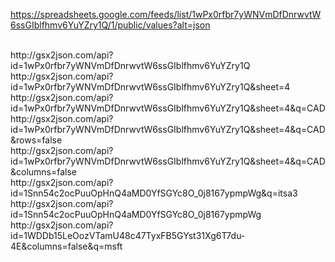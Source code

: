https://spreadsheets.google.com/feeds/list/1wPx0rfbr7yWNVmDfDnrwvtW6ssGIblfhmv6YuYZry1Q/1/public/values?alt=json


<br>
http://gsx2json.com/api?id=1wPx0rfbr7yWNVmDfDnrwvtW6ssGIblfhmv6YuYZry1Q

<br>
http://gsx2json.com/api?id=1wPx0rfbr7yWNVmDfDnrwvtW6ssGIblfhmv6YuYZry1Q&sheet=4

<BR>
http://gsx2json.com/api?id=1wPx0rfbr7yWNVmDfDnrwvtW6ssGIblfhmv6YuYZry1Q&sheet=4&q=CAD

<BR>
http://gsx2json.com/api?id=1wPx0rfbr7yWNVmDfDnrwvtW6ssGIblfhmv6YuYZry1Q&sheet=4&q=CAD&rows=false

<BR>
http://gsx2json.com/api?id=1wPx0rfbr7yWNVmDfDnrwvtW6ssGIblfhmv6YuYZry1Q&sheet=4&q=CAD&columns=false

<br>
http://gsx2json.com/api?id=1Snn54c2ocPuuOpHnQ4aMD0YfSGYc8O_0j8167ypmpWg&q=itsa3
<br>
http://gsx2json.com/api?id=1Snn54c2ocPuuOpHnQ4aMD0YfSGYc8O_0j8167ypmpWg

<br>
http://gsx2json.com/api?id=1WDDb15LeOozVTamU48c47TyxFB5GYst31Xg6T7du-4E&columns=false&q=msft
